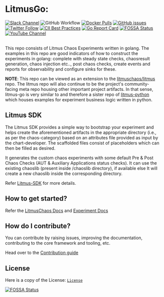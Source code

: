 # LitmusGo:

[![Slack Channel](https://img.shields.io/badge/Slack-Join-purple)](https://slack.litmuschaos.io)
![GitHub Workflow](https://github.com/litmuschaos/litmus-go/actions/workflows/push.yml/badge.svg?branch=master)
[![Docker Pulls](https://img.shields.io/docker/pulls/litmuschaos/go-runner.svg)](https://hub.docker.com/r/litmuschaos/go-runner)
[![GitHub issues](https://img.shields.io/github/issues/litmuschaos/litmus-go)](https://github.com/litmuschaos/litmus-go/issues)
[![Twitter Follow](https://img.shields.io/twitter/follow/litmuschaos?style=social)](https://twitter.com/LitmusChaos)
[![CII Best Practices](https://bestpractices.coreinfrastructure.org/projects/5297/badge)](https://bestpractices.coreinfrastructure.org/projects/5297)
[![Go Report Card](https://goreportcard.com/badge/github.com/litmuschaos/litmus-go)](https://goreportcard.com/report/github.com/litmuschaos/litmus-go)
[![FOSSA Status](https://app.fossa.io/api/projects/git%2Bgithub.com%2Flitmuschaos%2Flitmus-go.svg?type=shield)](https://app.fossa.io/projects/git%2Bgithub.com%2Flitmuschaos%2Flitmus-go?ref=badge_shield)
[![YouTube Channel](https://img.shields.io/badge/YouTube-Subscribe-red)](https://www.youtube.com/channel/UCa57PMqmz_j0wnteRa9nCaw)
<br><br>

This repo consists of Litmus Chaos Experiments written in golang. The examples in this repo are good indicators of how to construct the experiments in golang: complete with steady state checks, chaosresult generation, chaos injection etc.., post chaos checks, create events and reports for observability and configure sinks for these.

**NOTE**: This repo can be viewed as an extension to the [litmuschaos/litmus](https://github.com/litmuschaos/litmus) repo. The litmus repo will also continue to be the project's community-facing meta repo housing other important project artifacts. In that sense, litmus-go is very similar to and therefore a sister repo of [litmus-python](https://github.com/litmuschaos/litmus-python) which houses examples for experiment business logic written in python.

## Litmus SDK

The Litmus SDK provides a simple way to bootstrap your experiment and helps create the aforementioned artifacts in the appropriate directory (i.e., as per the chaos-category) based on an attributes file provided as input by the chart-developer. The scaffolded files consist of placeholders which can then be filled as desired.

It generates the custom chaos experiments with some default Pre & Post Chaos Checks (AUT & Auxiliary Applications status checks). It can use the existing chaoslib (present inside /chaoslib directory), if available else It will create a new chaoslib inside the corresponding directory.

Refer [Litmus-SDK](https://github.com/litmuschaos/litmus-go/blob/master/contribute/developer-guide/README.md) for more details.

## How to get started?

Refer the [LitmusChaos Docs](https://docs.litmuschaos.io) and [Experiment Docs](https://litmuschaos.github.io/litmus/experiments/categories/contents/)

## How do I contribute?

You can contribute by raising issues, improving the documentation, contributing to the core framework and tooling, etc.

Head over to the [Contribution guide](CONTRIBUTING.md)

## License
Here is a copy of the License: [`License`](LICENSE) 

[![FOSSA Status](https://app.fossa.io/api/projects/git%2Bgithub.com%2Flitmuschaos%2Flitmus-go.svg?type=large)](https://app.fossa.io/projects/git%2Bgithub.com%2Flitmuschaos%2Flitmus-go?ref=badge_large)
